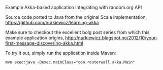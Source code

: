 Example Akka-based application integrating with random.org API

Source code ported to Java from the original Scala implementation, https://github.com/nurkiewicz/learning-akka

Make sure to checkout the excellent bolg post series from which this example application origins, http://nurkiewicz.blogspot.no/2012/10/your-first-message-discovering-akka.html

To try it out, simply run the application inside Maven:

`mvn exec:java -Dexec.mainClass="com.reuterwall.akka.Main"`